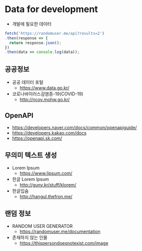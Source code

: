 # Data for development
- 개발에 필요한 데이터

```js
fetch('https://randomuser.me/api?results=2')
.then(response => {
  return response.json();
})
.then(data => console.log(data));
```

## 공공정보
- 공공 데이터 포털
  * https://www.data.go.kr/
- 코로나바이러스감염증-19(COVID-19)
  * http://ncov.mohw.go.kr/

## OpenAPI
- https://developers.naver.com/docs/common/openapiguide/
- https://developers.kakao.com/docs
- https://openapi.sk.com/

## 무의미 텍스트 생성
- Lorem Ipsum
  * https://www.lipsum.com/
- 한글 Lorem Ipsum
  * http://guny.kr/stuff/klorem/
- 한글입숨
  * http://hangul.thefron.me/

## 랜덤 정보
- RANDOM USER GENERATOR
  * https://randomuser.me/documentation
- 존재하지 않는 인물
  * https://thispersondoesnotexist.com/image


